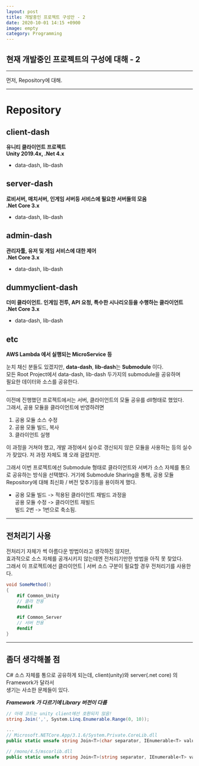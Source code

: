 ```yaml
---
layout: post
title: 개발중인 프로젝트 구성안 - 2
date: 2020-10-01 14:15 +0900
image: empty
category: Programming
---
```


## 현재 개발중인 프로젝트의 구성에 대해 - 2

---


먼저, Repository에 대해.  

---
# Repository
## client-dash
**유니티 클라이언트 프로젝트**  
**Unity 2019.4x, .Net 4.x**
 * data-dash, lib-dash

## server-dash
**로비서버, 매치서버, 인게임 서버등 서비스에 필요한 서버들의 모음**  
**.Net Core 3.x**
 * data-dash, lib-dash

## admin-dash
**관리자툴, 유저 및 게임 서비스에 대한 제어**  
**.Net Core 3.x**
 * data-dash, lib-dash

## dummyclient-dash
**더미 클라이언트. 인게임 전투, API 요청, 특수한 시나리오등을 수행하는 클라이언트**  
**.Net Core 3.x**
 * data-dash, lib-dash

## etc
**AWS Lambda 에서 실행되는 MicroService 등**
<br>

눈치 채신 분들도 있겠지만, **data-dash**, **lib-dash**는 **Submodule** 이다.  
모든 Root Project에서 data-dash, lib-dash 두가지의 submodule을 공유하며   
필요한 데이터와 소스를 공유한다.  

---
이전에 진행했던 프로젝트에서는 서버, 클라이언트의 모듈 공유를 dll형태로 했었다.  
그래서, 공용 모듈을 클라이언트에 반영하려면  
1. 공용 모듈 소스 수정
2. 공용 모듈 빌드, 복사
3. 클라이언트 실행

이 과정을 거쳐야 했고, 개발 과정에서 실수로 갱신되지 않은 모듈을 사용하는 등의
실수가 잦았다. 저 과정 자체도 꽤 오래 걸렸지만.

그래서 이번 프로젝트에선 Submodule 형태로 클라이언트와 서버가 소스 자체를
통으로 공유하는 방식을 선택했다. 거기에 Submodule Sharing을 통해, 공용 모듈
Repository에 대해 최신화 / 버전 맞추기등을 용이하게 했다.

*  공용 모듈 빌드 -> 적용된 클라이언트 재빌드 과정을  
   공용 모듈 수정 -> 클라이언트 재빌드  
   빌드 2번 -> 1번으로 축소됨.

---
## 전처리기 사용
전처리기 자체가 썩 아름다운 방법이라고 생각하진 않지만,  
효과적으로 소스 자체를 공개시키지 않는데엔 전처리기만한 방법을 아직 못 찾았다.  
그래서 이 프로젝트에선 클라이언트 | 서버 소스 구분이 필요할 경우 전처리기를 사용한다.
```csharp
void SomeMethod()
{
    #if Common_Unity
    // 클라 전용
    #endif

    #if Common_Server
    // 서버 전용
    #endif
}
```
---
## 좀더 생각해볼 점
C# 소스 자체를 통으로 공유하게 되는데, client(unity)와 server(.net core) 의 
Framework가 달라서  
생기는 사소한 문제들이 있다.

***Framework 가 다르기에 Library 버전이 다름***
```csharp
// 아래 코드는 unity client에선 호환되지 않음!
string.Join(',', System.Linq.Enumerable.Range(0, 10));

...
// Microsoft.NETCore.App/3.1.6/System.Private.CoreLib.dll
public static unsafe string Join<T>(char separator, IEnumerable<T> values) => string.JoinCore<T>(&separator, 1, values);

// /mono/4.5/mscorlib.dll
public static unsafe string Join<T>(string separator, IEnumerable<T> values)
```